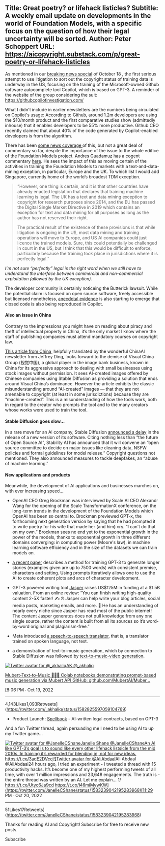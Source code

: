 Title: Great poetry? or lifehack listicles?
Subtitle: A weekly email update on developments in the world of Foundation Models, with a specific focus on the question of how their legal uncertainty will be sorted.
Author: Peter Schoppert
URL: https://aicopyright.substack.com/p/great-poetry-or-lifehack-listicles
---
As mentioned in our [breaking news special](https://aicopyright.substack.com/p/breaking-the-first-llm-training-data) of October 18 , the first serious attempt to use litigation to sort out the copyright status of training data is underway in the US, focusing on the training of the Microsoft-owned Github software autocomplete tool Copilot, which is based on GPT-3. A reminder of the website of the group considering the suit: <https://githubcopilotinvestigation.com/>

What I didn't include in earlier newsletters are the numbers being circulated on Copilot's usage: According to Github, around 1.2m developers are using the $10/month product and the first comparative studies show (admittedly inhouse) that it enables developers to be 55% more productive. Github CEO recently claimed that about 40% of the code generated by Copilot-enabled developers is from the algorithm.

There has been [some news coverage ](https://www.vice.com/en/article/g5vmgw/github-users-want-to-sue-microsoft-for-training-an-ai-tool-with-their-code)of this, but not a great deal of commentary so far, despite the importance of the issue to the whole edifice of the Foundation Models project. Andres Guadamuz has a cogent commentary [here](https://www.technollama.co.uk/copilot-the-next-stage-in-the-ai-copyright-wars). He sees the impact of this as moving certain of the activities in training the Foundation Models to markets with a text-and-data-mining exception, in particular, Europe and the UK. To which list I would add Singapore, currently home of the world’s broadest TDM exception. 

> “However, one thing is certain, and it is that other countries have already enacted legislation that declares that training machine learning is legal. The UK has a text and data mining exception to copyright for research purposes since 2014, and the EU has passed the Digital Single Market Directive in 2019 which contains an exception for text and data mining for all purposes as long as the author has not reserved their right.
> 
> The practical result of the existence of these provisions is that while litigation is ongoing in the US, most data mining and training operations will move to Europe, and US AI companies could just licence the trained models. Sure, this could potentially be challenged in court in the US, but I think that this would be difficult to enforce, particularly because the training took place in jurisdictions where it is perfectly legal.”

 _I’m not sure “perfectly” legal is the right word when we still have to understand the interface between commercial and non-commercial exploitation (allowed by the UK exception)._

The developer community is certainly noticeing the Butterick lawsuit. While the potential claim is focused on open source software, freely accessible but licensed nonetheless, [anecdotal evidence](https://blog.reversinglabs.com/blog/devs-dont-rely-on-github-copilot-legal-risk-is-real) is also starting to emerge that closed code is also being reproduced in Copilot.

#### Also an issue in China

Contrary to the impressions you might have on reading about piracy and theft of intellectual property in China, it’s the only market I know where the staff of publishing companies must attend mandatory courses on copyright law.

[This article from China,](https://chinai.substack.com/p/chinai-200-will-ai-kill-visual-china) helpfully translated by the wonderful ChinaAI newsletter from Jeffrey Ding, looks forward to the demise of Visual China Group (视觉中国), a global player in the image bank business, known in China for its aggressive approach to dealing with small businesses using stock images without permission. It sees AI-created images offered by Chinese companies using Stable Diffusion as providing a solution that ends around Visual China’s dominance. However the article exhibits the classic misunderstanding around “AI-created” images — that they are not amenable to copyright (at least in some jurisdictions) because they are “machine-created”. This is a misunderstanding of how the tools work, both in regard to the creator who prompts the tool and to the many creators whose works were used to train the tool. 

#### Stable Diffusion goes slow…

In a rare move for an AI company, Stable Diffusion [announced a delay](https://danieljeffries.substack.com/p/why-the-future-of-open-source-ai) in the release of a new version of its software. Citing nothing less than “the future of Open Source AI”, Stability AI has announced that it will convene an “open source committee to decide on major issues like cleaning data, NSFW policies and formal guidelines for model release.” Copyright questions not mentioned. They also announced measures to tackle deepfakes, an “abuse of machine learning.”

#### New applications and products

Meanwhile, the development of AI applications and businesses marches on, with ever increasing speed…

  * OpenAI CEO Greg Brockman was interviewed by Scale AI CEO Alexandr Wang for the opening of the Scale TransformationX conference, on the long-term trends in the development of the Foundation Models which OpenAI has been so central to. Brockman previewed GPT-x, the forthcoming next generation version by saying that he had prompted it to write poetry for his wife that made her (and him) cry. “I can't do that on my own.” Brockman sees no end yet to the exponential growth in the power of the models, thanks to exponential growth in three different domains converging: in computing power (Moore's law), in machine learning software efficiency and in the size of the datasets we can train models on. 

  * [a recent paper](https://arxiv.org/abs/2210.06774) describes a method for training GPT-3 to generate longer stories (examples given are up to 7500 words) with consistent premise, characters and setting. Using prompts iteratively allows one to use the AI to create coherent plots and arcs of character development. 

  * GPT-3 powered writing tool [Jasper](https://www.jasper.ai/) raises US$125M in funding at a $1.5B valuation. From an online review: “You can finish writing high-quality content 2-5X faster! ✍️ ⏰ Jasper can help write your blog articles, social media posts, marketing emails, and more. 🧠 He has an understanding of nearly every niche since Jasper has read most of the public internet! The content Jasper generates does not pull knowledge from any one single source, rather the content is built from all its sources so it’s word-by-word original and plagiarism-free.” 

  * Meta introduced [a speech-to-speech translator](https://ai.facebook.com/blog/ai-translation-hokkien/), that is, a translator trained on spoken language, not text. 

  * a demonstration of text-to-music generation, which by connection to Stable Diffusion was followed by [text-to-music-video generation](https://github.com/MubertAI/Mubert-Text-to-Music/blob/main/Deforum_Stable_Diffusion_Mubert.ipynb).




[![Twitter avatar for @_akhaliq](https://substackcdn.com/image/twitter_name/w_96/_akhaliq.jpg)AK @_akhaliq](https://twitter.com/_akhaliq/status/1582825597059104769)

[Mubert-Text-to-Music 🎵🎵🎵 Colab notebooks demonstrating prompt-based music generation via Mubert API GitHub: ](https://twitter.com/_akhaliq/status/1582825597059104769)[github.com/MubertAI/Muber…](https://github.com/MubertAI/Mubert-Text-to-Music)

[8:06 PM ∙ Oct 19, 2022

* * *

4,143Likes1,093Retweets](https://twitter.com/_akhaliq/status/1582825597059104769)

  * Product Launch: [Spellbook](https://www.spellbook.legal/) \- AI-written legal contracts, based on GPT-3 




And a fun Twitter thread, again persuading me I need to be using AI to up my Twitter game… 

[![Twitter avatar for @JanelleCShane](https://substackcdn.com/image/twitter_name/w_96/JanelleCShane.jpg)Janelle Shane @JanelleCShaneAn AI like GPT-3’s goal is to sound like every other lifehack listsicle from the mid 2010s. In training it’s rewarded for blending in, not for new ideas. https://t.co/3adE2DVccj![Twitter avatar for @AliAbdaal](https://substackcdn.com/image/twitter_name/w_40/AliAbdaal.jpg)Ali Abdaal @AliAbdaal24 hours ago, I tried an experiment - I tweeted a thread with 15 productivity hacks. It’s become one of my highest performing tweets of all time, with over 1 million impressions and 23,648 engagements. The truth is - the entire thread was written by an AI. Let me explain… 1/ https://t.co/Utyc6Ja9cd https://t.co/I46miMywKW](https://twitter.com/JanelleCShane/status/1583239042195283968)[11:29 PM ∙ Oct 20, 2022

* * *

51Likes17Retweets](https://twitter.com/JanelleCShane/status/1583239042195283968)

Thanks for reading AI and Copyright! Subscribe for free to receive new posts.

Subscribe
